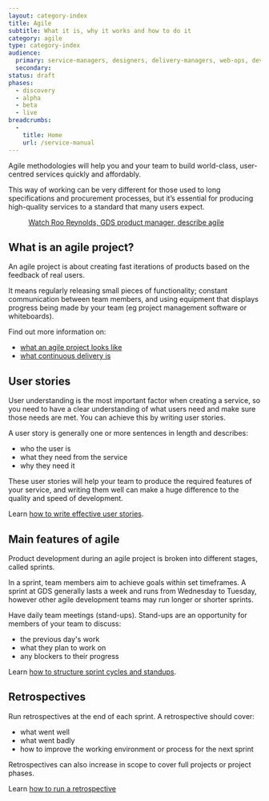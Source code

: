 ```yaml
---
layout: category-index
title: Agile
subtitle: What it is, why it works and how to do it
category: agile
type: category-index
audience:
  primary: service-managers, designers, delivery-managers, web-ops, developers, tech-archs, performance-analysts, user-researchers, qa, content-designers
  secondary:
status: draft
phases:
  - discovery
  - alpha
  - beta
  - live
breadcrumbs:
  -
    title: Home
    url: /service-manual
---
```


Agile methodologies will help you and your team to build world-class, user-centred services quickly and affordably. 

This way of working can be very different for those used to long specifications and procurement processes, but it’s essential for producing high-quality services to a standard that many users expect. 

<figure class="media-player-wrapper video">
	<a href="https://www.youtube.com/watch?v=0XpAtr24uUQ">Watch Roo Reynolds, GDS product manager, describe agile</a
	>
</figure>


## What is an agile project?

An agile project is about creating fast iterations of products based on the feedback of real users. 

It means regularly releasing small pieces of functionality; constant communication between team members, and using equipment that displays progress being made by your team (eg project management software or whiteboards).

Find out more information on:

* [what an agile project looks like](/service-manual/agile/what-agile-looks-like.html)
* [what continuous delivery is](/service-manual/agile/continuous-delivery.html)

## User stories

User understanding is the most important factor when creating a service, so you need to have a clear understanding of what users need and make sure those needs are met. You can achieve this by writing user stories. 

A user story is generally one or more sentences in length and describes: 

* who the user is
* what they need from the service
* why they need it

These user stories will help your team to produce the required features of your service, and writing them well can make a huge difference to the quality and speed of development.

Learn [how to write effective user stories](/service-manual/agile/writing-user-stories.html).

## Main features of agile

Product development during an agile project is broken into different stages, called sprints. 

In a sprint, team members aim to achieve goals within set timeframes. A sprint at GDS generally lasts a week and runs from Wednesday to Tuesday, however other agile development teams may run longer or shorter sprints.

Have daily team meetings (stand-ups). Stand-ups are an opportunity for members of your team to discuss: 

* the previous day's work
* what they plan to work on
* any blockers to their progress

Learn [how to structure sprint cycles and standups](/service-manual/agile/features-of-agile.html).

## Retrospectives

Run retrospectives at the end of each sprint.  A retrospective should cover:

* what went well
* what went badly
* how to improve the working environment or process for the next sprint

Retrospectives can also increase in scope to cover full projects or project phases.

Learn [how to run a retrospective](/service-manual/agile/running-retrospectives.html)
